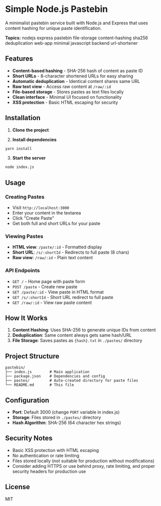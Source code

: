 # Simple Node.js Pastebin

A minimalist pastebin service built with Node.js and Express that uses content hashing for unique paste identification.

**Topics:** nodejs express pastebin file-storage content-hashing sha256 deduplication web-app minimal javascript backend url-shortener

## Features

- **Content-based hashing** - SHA-256 hash of content as paste ID
- **Short URLs** - 8-character shortened URLs for easy sharing
- **Automatic deduplication** - Identical content shares same URL
- **Raw text view** - Access raw content at `/raw/:id`
- **File-based storage** - Stores pastes as text files locally
- **Clean interface** - Minimal UI focused on functionality
- **XSS protection** - Basic HTML escaping for security

## Installation

1. **Clone the project**

2. **Install dependencies**

```sh
yarn install
```

3. **Start the server**

```sh
node index.js
```

## Usage

### Creating Pastes
- Visit `http://localhost:3000`
- Enter your content in the textarea
- Click "Create Paste"
- Get both full and short URLs for your paste

### Viewing Pastes
- **HTML view**: `/paste/:id` - Formatted display
- **Short URL**: `/s/:shortId` - Redirects to full paste (8 chars)
- **Raw view**: `/raw/:id` - Plain text content

### API Endpoints
- `GET /` - Home page with paste form
- `POST /paste` - Create new paste
- `GET /paste/:id` - View paste in HTML format
- `GET /s/:shortId` - Short URL redirect to full paste
- `GET /raw/:id` - View raw paste content

## How It Works

1. **Content Hashing**: Uses SHA-256 to generate unique IDs from content
2. **Deduplication**: Same content always gets same hash/URL
3. **File Storage**: Saves pastes as `{hash}.txt` in `./pastes/` directory

## Project Structure

```
pastebin/
├── index.js        # Main application
├── package.json    # Dependencies and config
├── pastes/         # Auto-created directory for paste files
└── README.md       # This file
```

## Configuration

- **Port**: Default 3000 (change `PORT` variable in index.js)
- **Storage**: Files stored in `./pastes/` directory
- **Hash Algorithm**: SHA-256 (64 character hex strings)

## Security Notes

- Basic XSS protection with HTML escaping
- No authentication or rate limiting
- Files stored locally (not suitable for production without modifications)
- Consider adding HTTPS or use behind proxy, rate limiting, and proper security headers for production use

## License

MIT
